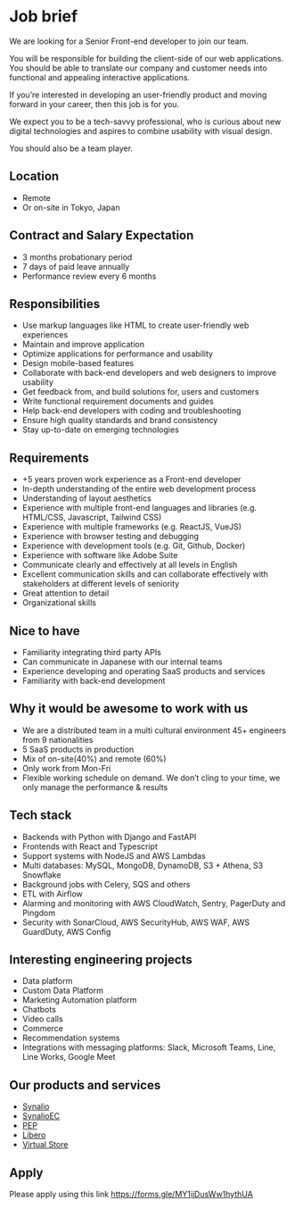 # Job brief

We are looking for a Senior Front-end developer to join our team.

You will be responsible for building the client-side of our web applications.
You should be able to translate our company and customer needs into functional and appealing interactive applications.

If you’re interested in developing an user-friendly product and moving forward in your career, then this job is for you.

We expect you to be a tech-savvy professional, who is curious about new digital technologies and aspires to combine usability with visual design.

You should also be a team player.

## Location

- Remote
- Or on-site in Tokyo, Japan

## Contract and Salary Expectation

- 3 months probationary period
- 7 days of paid leave annually 
- Performance review every 6 months

## Responsibilities

- Use markup languages like HTML to create user-friendly web experiences
- Maintain and improve application
- Optimize applications for performance and usability
- Design mobile-based features
- Collaborate with back-end developers and web designers to improve usability
- Get feedback from, and build solutions for, users and customers
- Write functional requirement documents and guides
- Help back-end developers with coding and troubleshooting
- Ensure high quality standards and brand consistency
- Stay up-to-date on emerging technologies

## Requirements

- +5 years proven work experience as a Front-end developer
- In-depth understanding of the entire web development process
- Understanding of layout aesthetics
- Experience with multiple front-end languages and libraries (e.g. HTML/CSS, Javascript, Tailwind CSS)
- Experience with multiple frameworks (e.g. ReactJS, VueJS)
- Experience with browser testing and debugging
- Experience with development tools (e.g. Git, Github, Docker)
- Experience with software like Adobe Suite
- Communicate clearly and effectively at all levels in English
- Excellent communication skills and can collaborate effectively with stakeholders at different levels of seniority
- Great attention to detail
- Organizational skills

## Nice to have

- Familiarity integrating third party APIs
- Can communicate in Japanese with our internal teams
- Experience developing and operating SaaS products and services
- Familiarity with back-end development

## Why it would be awesome to work with us

- We are a distributed team in a multi cultural environment 45+ engineers from 9 nationalities
- 5 SaaS products in production
- Mix of on-site(40%) and remote (60%)
- Only work from Mon-Fri
- Flexible working schedule on demand. We don’t cling to your time, we only manage the performance & results  

## Tech stack

- Backends with Python with Django and FastAPI
- Frontends with React and Typescript
- Support systems with NodeJS and AWS Lambdas
- Multi databases: MySQL, MongoDB, DynamoDB, S3 + Athena, S3 Snowflake
- Background jobs with Celery, SQS and others
- ETL with Airflow
- Alarming and monitoring with AWS CloudWatch, Sentry, PagerDuty and Pingdom
- Security with SonarCloud, AWS SecurityHub, AWS WAF, AWS GuardDuty, AWS Config

## Interesting engineering projects

- Data platform
- Custom Data Platform
- Marketing Automation platform
- Chatbots
- Video calls
- Commerce
- Recommendation systems
- Integrations with messaging platforms: Slack, Microsoft Teams, Line, Line Works, Google Meet

## Our products and services

- [Synalio](https://synal.io/)
- [SynalioEC](https://synal.io/lp/ec/)
- [PEP](https://pep.work/)
- [Libero](https://libero-app.com/)
- [Virtual Store](https://virtualstore.jp/)

## Apply

Please apply using this link
https://forms.gle/MY1ijDusWw1hythUA
